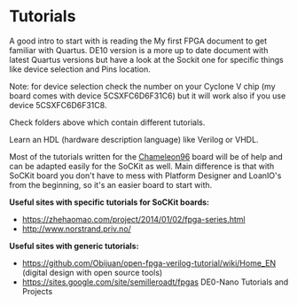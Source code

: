 # Tutorials

A good intro to start with is reading the My first FPGA document to get familiar with Quartus. DE10 version is a more up to date document with latest Quartus versions but have a look at the Sockit one for specific things like device selection and Pins location.

Note: for device selection check the number on your Cyclone V chip (my board comes with device 5CSXFC6D6F31C6) but it will work also if you use device 5CSXFC6D6F31C8.

Check folders above which contain different tutorials.

Learn an HDL (hardware description language) like Verilog or VHDL. 

Most of the tutorials written for the [Chameleon96](https://github.com/SoCFPGA-learning/Chameleon96) board will be of help and can be adapted easily for the SoCKit as well. Main difference is that with SoCKit board you don't have to mess with Platform Designer and LoanIO's from the beginning, so it's an easier board to start with.

**Useful sites with specific tutorials for SoCKit boards:**

* https://zhehaomao.com/project/2014/01/02/fpga-series.html  
* http://www.norstrand.priv.no/ 

**Useful sites with generic tutorials:**

* https://github.com/Obijuan/open-fpga-verilog-tutorial/wiki/Home_EN (digital design with open source tools)
* https://sites.google.com/site/semilleroadt/fpgas  DE0-Nano Tutorials and Projects

